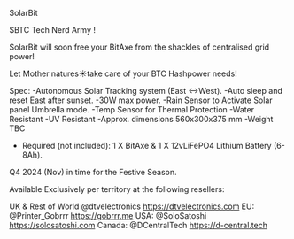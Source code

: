 SolarBit

$BTC Tech Nerd Army !

SolarBit  will soon free your BitAxe from the shackles of centralised grid power! 

Let Mother natures☀️take care of your BTC Hashpower needs!

Spec:
-Autonomous Solar Tracking system (East <->West).
-Auto sleep and reset East after sunset.
-30W max power.
-Rain Sensor to Activate Solar panel Umbrella mode.
-Temp Sensor for Thermal Protection
-Water Resistant 
-UV Resistant 
-Approx. dimensions 560x300x375 mm
-Weight TBC
- Required (not included): 1 X BitAxe & 1 X 12vLiFePO4 Lithium Battery (6-8Ah).

Q4 2024 (Nov) in time for the Festive Season.

Available Exclusively per territory at the following resellers: 


UK & Rest of World
@dtvelectronics
 https://dtvelectronics.com
EU: 
@Printer_Gobrrr
  https://gobrrr.me
USA: 
@SoloSatoshi
 https://solosatoshi.com
Canada: 
@DCentralTech
 https://d-central.tech

